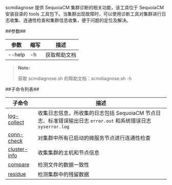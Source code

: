 scmdiagnose 提供 SequoiaCM 集群诊断的相关功能，该工具位于 SequoiaCM 安装目录的 tools 工具包下。当集群出现故障时，可以使用诊断工具对集群进行日志收集、连通性检查和集群信息收集，便于问题的定位及解决。

##参数##

|参数      |缩写  |描述          |
|----------|------|--------------|
|--help    |-h    |获取帮助文档  |

> **Note:**
>
> 获取 scmdiagnose.sh 的帮助文档：scmdiagnose.sh -h

##子命令列表##

| 子命令                        |描述            |
|----------------------------|----------------|
| [log-collect][logcollect]  |收集日志信息，所收集的日志包括 SequoiaCM 节点日志、标准错误输出日志 `error.out` 和系统错误日志 `syserror.log`        |
| [conn-check][conncheck]    |对集群中所有已启动的微服务节点进行连通性检查        |
| [cluster-info][clusterinfo] |收集集群的主机和节点信息        |
| [compare][compare] | 检测文件的数据一致性 |
| [residue][residue] | 检测集群中的残留数据 | 


[logcollect]:Maintainance/Tools/Scmdiagnose/logcollect.md
[conncheck]:Maintainance/Tools/Scmdiagnose/conncheck.md
[clusterinfo]:Maintainance/Tools/Scmdiagnose/clusterinfo.md
[compare]:Maintainance/Tools/Scmdiagnose/compare.md
[residue]:Maintainance/Tools/Scmdiagnose/residue.md